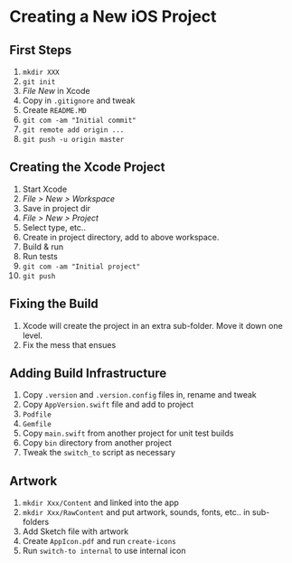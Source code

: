 # Creating a New iOS Project

## First Steps

1. `mkdir XXX`
1. `git init`
1. *File New* in Xcode
1. Copy in `.gitignore` and tweak
1. Create `README.MD`
1. `git com -am "Initial commit"`
1. `git remote add origin ...`
1. `git push -u origin master`

## Creating the Xcode Project

1. Start Xcode
1. *File > New > Workspace*
1. Save in project dir
1. *File > New > Project*
1. Select type, etc..
1. Create in project directory, add to above workspace.
1. Build & run
1. Run tests
1. `git com -am "Initial project"`
1. `git push`

## Fixing the Build

1. Xcode will create the project in an extra sub-folder. Move it down one level.
1. Fix the mess that ensues

## Adding Build Infrastructure

1. Copy `.version` and `.version.config` files in, rename and tweak
1. Copy `AppVersion.swift` file and add to project
1. `Podfile`
1. `Gemfile`
1. Copy `main.swift` from another project for unit test builds
1. Copy `bin` directory from another project
2. Tweak the `switch_to` script as necessary

## Artwork

1. `mkdir Xxx/Content` and linked into the app
1. `mkdir Xxx/RawContent` and put artwork, sounds, fonts, etc.. in sub-folders
1. Add Sketch file with artwork
2. Create `AppIcon.pdf` and run `create-icons`
3. Run `switch-to internal` to use internal icon

